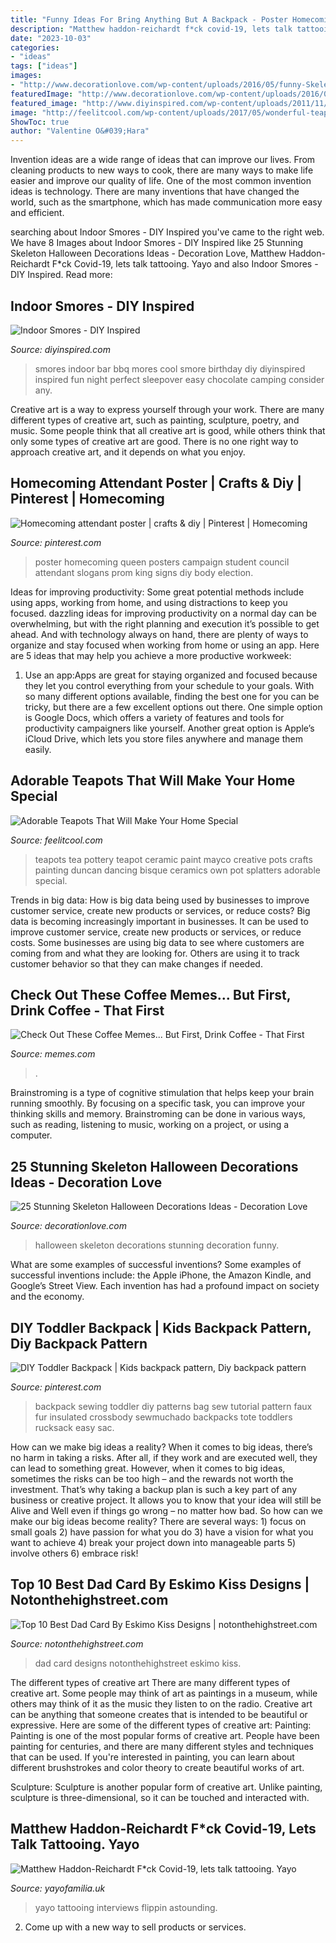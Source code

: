```yaml
---
title: "Funny Ideas For Bring Anything But A Backpack - Poster Homecoming Queen Posters Campaign Student Council Attendant Slogans Prom King Signs Diy Body Election"
description: "Matthew haddon-reichardt f*ck covid-19, lets talk tattooing. yayo"
date: "2023-10-03"
categories:
- "ideas"
tags: ["ideas"]
images:
- "http://www.decorationlove.com/wp-content/uploads/2016/05/funny-Skeleton-Halloween-Decorations.jpg"
featuredImage: "http://www.decorationlove.com/wp-content/uploads/2016/05/funny-Skeleton-Halloween-Decorations.jpg"
featured_image: "http://www.diyinspired.com/wp-content/uploads/2011/11/Indoor-Smores.jpg"
image: "http://feelitcool.com/wp-content/uploads/2017/05/wonderful-teapots11.jpg"
ShowToc: true
author: "Valentine O&#039;Hara"
---
```



Invention ideas are a wide range of ideas that can improve our lives. From cleaning products to new ways to cook, there are many ways to make life easier and improve our quality of life. One of the most common invention ideas is technology. There are many inventions that have changed the world, such as the smartphone, which has made communication more easy and efficient.

	

		
searching about Indoor Smores - DIY Inspired you've came to the right web. We have 8 Images about Indoor Smores - DIY Inspired like 25 Stunning Skeleton Halloween Decorations Ideas - Decoration Love, Matthew Haddon-Reichardt F*ck Covid-19, lets talk tattooing. Yayo and also Indoor Smores - DIY Inspired. Read more:
		
    
## Indoor Smores - DIY Inspired

<img loading=lazy src="http://www.diyinspired.com/wp-content/uploads/2011/11/Indoor-Smores.jpg" onerror="this.onerror=null;this.src='https://tse2.mm.bing.net/th?id=OIP.mkAZQpvBTphn0jUs2FshXgHaJ4&amp;pid=15.1';" alt="Indoor Smores - DIY Inspired">

_Source: diyinspired.com_

>smores indoor bar bbq mores cool smore birthday diy diyinspired inspired fun night perfect sleepover easy chocolate camping consider any. 

	

Creative art is a way to express yourself through your work. There are many different types of creative art, such as painting, sculpture, poetry, and music. Some people think that all creative art is good, while others think that only some types of creative art are good. There is no one right way to approach creative art, and it depends on what you enjoy.

    
## Homecoming Attendant Poster | Crafts &amp; Diy | Pinterest | Homecoming

<img loading=lazy src="https://s-media-cache-ak0.pinimg.com/originals/b3/af/d2/b3afd206d3c114a08c8614ef0f6764eb.jpg" onerror="this.onerror=null;this.src='https://tse3.mm.bing.net/th?id=OIP.SQHm1UDKeO-cvmkQsaMVaAHaNL&amp;pid=15.1';" alt="Homecoming attendant poster | crafts &amp; diy | Pinterest | Homecoming">

_Source: pinterest.com_

>poster homecoming queen posters campaign student council attendant slogans prom king signs diy body election. 

	

Ideas for improving productivity: Some great potential methods include using apps, working from home, and using distractions to keep you focused.
dazzling ideas for improving productivity on a normal day can be overwhelming, but with the right planning and execution it’s possible to get ahead. And with technology always on hand, there are plenty of ways to organize and stay focused when working from home or using an app. Here are 5 ideas that may help you achieve a more productive workweek:
1. Use an app:Apps are great for staying organized and focused because they let you control everything from your schedule to your goals. With so many different options available, finding the best one for you can be tricky, but there are a few excellent options out there. One simple option is Google Docs, which offers a variety of features and tools for productivity campaigners like yourself. Another great option is Apple’s iCloud Drive, which lets you store files anywhere and manage them easily.

    
## Adorable Teapots That Will Make Your Home Special

<img loading=lazy src="http://feelitcool.com/wp-content/uploads/2017/05/wonderful-teapots11.jpg" onerror="this.onerror=null;this.src='https://tse1.mm.bing.net/th?id=OIP.nVcK1KvqlFJ2UsCOVtWeTQHaHa&amp;pid=15.1';" alt="Adorable Teapots That Will Make Your Home Special">

_Source: feelitcool.com_

>teapots tea pottery teapot ceramic paint mayco creative pots crafts painting duncan dancing bisque ceramics own pot splatters adorable special. 

	

Trends in big data: How is big data being used by businesses to improve customer service, create new products or services, or reduce costs?
Big data is becoming increasingly important in businesses. It can be used to improve customer service, create new products or services, or reduce costs. Some businesses are using big data to see where customers are coming from and what they are looking for. Others are using it to track customer behavior so that they can make changes if needed.

    
## Check Out These Coffee Memes... But First, Drink Coffee - That First

<img loading=lazy src="https://cdn.guff.com/site_0/media/33000/32193/items/19ec28916925fc82a0b98c3c.jpg" onerror="this.onerror=null;this.src='https://tse1.mm.bing.net/th?id=OIP.ZxIl7S7CEe32I0ygkLu-DQHaHS&amp;pid=15.1';" alt="Check Out These Coffee Memes... But First, Drink Coffee - That First">

_Source: memes.com_

>. 

	

Brainstroming is a type of cognitive stimulation that helps keep your brain running smoothly. By focusing on a specific task, you can improve your thinking skills and memory. Brainstroming can be done in various ways, such as reading, listening to music, working on a project, or using a computer.

    
## 25 Stunning Skeleton Halloween Decorations Ideas - Decoration Love

<img loading=lazy src="http://www.decorationlove.com/wp-content/uploads/2016/05/funny-Skeleton-Halloween-Decorations.jpg" onerror="this.onerror=null;this.src='https://tse1.mm.bing.net/th?id=OIP.DjseQbqOKboR_UdSTGAndAHaNK&amp;pid=15.1';" alt="25 Stunning Skeleton Halloween Decorations Ideas - Decoration Love">

_Source: decorationlove.com_

>halloween skeleton decorations stunning decoration funny. 

	

What are some examples of successful inventions?
Some examples of successful inventions include: the Apple iPhone, the Amazon Kindle, and Google’s Street View. Each invention has had a profound impact on society and the economy.

    
## DIY Toddler Backpack | Kids Backpack Pattern, Diy Backpack Pattern

<img loading=lazy src="https://i.pinimg.com/originals/87/a2/dd/87a2ddcff2c004a7276f7a182f63198f.jpg" onerror="this.onerror=null;this.src='https://tse4.mm.bing.net/th?id=OIP.Wux_9dyEeXHtRcp-drewqQHaPA&amp;pid=15.1';" alt="DIY Toddler Backpack | Kids backpack pattern, Diy backpack pattern">

_Source: pinterest.com_

>backpack sewing toddler diy patterns bag sew tutorial pattern faux fur insulated crossbody sewmuchado backpacks tote toddlers rucksack easy sac. 

	

How can we make big ideas a reality?
When it comes to big ideas, there’s no harm in taking a risks. After all, if they work and are executed well, they can lead to something great. However, when it comes to big ideas, sometimes the risks can be too high – and the rewards not worth the investment. That’s why taking a backup plan is such a key part of any business or creative project. It allows you to know that your idea will still be Alive and Well even if things go wrong – no matter how bad. So how can we make our big ideas become reality?
There are several ways: 1) focus on small goals 2) have passion for what you do 3) have a vision for what you want to achieve 4) break your project down into manageable parts 5) involve others 6) embrace risk!

    
## Top 10 Best Dad Card By Eskimo Kiss Designs | Notonthehighstreet.com

<img loading=lazy src="https://cdn.notonthehighstreet.com/fs/75/5e/c751-6597-4e08-a610-660043ba9799/original_top-10-best-dad-card.jpg" onerror="this.onerror=null;this.src='https://tse3.mm.bing.net/th?id=OIP.bQGMVYvfbRjQD3snpCwkZgHaHY&amp;pid=15.1';" alt="Top 10 Best Dad Card By Eskimo Kiss Designs | notonthehighstreet.com">

_Source: notonthehighstreet.com_

>dad card designs notonthehighstreet eskimo kiss. 

	

The different types of creative art
There are many different types of creative art. Some people may think of art as paintings in a museum, while others may think of it as the music they listen to on the radio. Creative art can be anything that someone creates that is intended to be beautiful or expressive. Here are some of the different types of creative art:
Painting: Painting is one of the most popular forms of creative art. People have been painting for centuries, and there are many different styles and techniques that can be used. If you're interested in painting, you can learn about different brushstrokes and color theory to create beautiful works of art.

Sculpture: Sculpture is another popular form of creative art. Unlike painting, sculpture is three-dimensional, so it can be touched and interacted with.

    
## Matthew Haddon-Reichardt F*ck Covid-19, Lets Talk Tattooing. Yayo

<img loading=lazy src="https://cdn.shopify.com/s/files/1/2156/7915/articles/84446452_2524243211187043_8551751735738105856_n_1200x1200_crop_center.jpg?v=1586011208" onerror="this.onerror=null;this.src='https://tse1.mm.bing.net/th?id=OIP.QtkL83154x40plIeVrP7YQHaHa&amp;pid=15.1';" alt="Matthew Haddon-Reichardt F*ck Covid-19, lets talk tattooing. Yayo">

_Source: yayofamilia.uk_

>yayo tattooing interviews flippin astounding. 

	

2. Come up with a new way to sell products or services.

